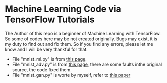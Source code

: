 # Machine Learning Code via TensorFlow Tutorials

The Author of this repo is a beginner of Machine Learning with TensorFlow. So some of codes here may be not created originally. Bugs may exist, it is my duty to find out and fix them. So if you find any errors, please let me know and I will be very thankful for that.

* File "mnist_ml.py" is from [this page](https://www.tensorflow.org/versions/r0.12/tutorials/mnist/beginners/).
* File "mnist_adv.py" is from [this page](https://www.tensorflow.org/versions/r0.12/tutorials/mnist/pros/), there are some faults inthe original source, the code fixed them.
* File "mnist_gan.py" is worte by myself, refer to [this paper](https://arxiv.org/abs/1406.2661)

